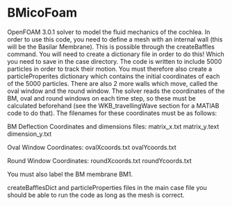 # BMicoFoam
OpenFOAM 3.0.1 solver to model the fluid mechanics of the cochlea.
In order to use this code, you need to define a mesh with an internal wall (this will be the Basilar Membrane). This is possible through the createBaffles command. You will need to create a dictionary file in order to do this! Which you need to save in the case directory. 
The code is written to include 5000 particles in order to track their motion. You must therefore also create a particleProperites dictionary which contains the initial coordinates of each of the 5000 particles. 
There are also 2 more walls which move, called the oval window and the round window. The solver reads the coordinates 
of the BM, oval and round windows on each time step, so these must be calculated beforehand (see the WKB_travellingWave 
section for a MATlAB code to do that). The filenames for these coordinates must be as follows:

BM Deflection Coordinates and dimensions files:
matrix_x.txt matrix_y.text dimension_y.txt

Oval Window Coordinates:
ovalXcoords.txt ovalYcoords.txt

Round Window Coordinates:
roundXcoords.txt roundYcoords.txt

You must also label the BM membrane BM1.

createBafflesDict and particleProperties files in the main case file you should be able to run the code as long as the mesh is correct.

